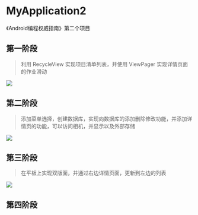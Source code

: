 # MyApplication2
《Android编程权威指南》第二个项目
## 第一阶段
> 利用 RecycleView 实现项目清单列表，并使用 ViewPager 实现详情页面的作业滑动

![](http://ww1.sinaimg.cn/mw690/006rAlqhly1fji1dq6htgj30ax0mftcb.jpg)

## 第二阶段
> 添加菜单选择，创建数据库，实现向数据库的添加删除修改功能，并添加详情页的功能，可以访问相机，并显示以及外部存储

![](http://ww1.sinaimg.cn/mw690/006rAlqhly1fkfkl0nn77j30ct0nvdj7.jpg)

## 第三阶段
> 在平板上实现双版面，并通过右边详情页面，更新到左边的列表

![](http://ww1.sinaimg.cn/mw690/006rAlqhly1fkk15mhdb2j30ml0cymz0.jpg)

## 第四阶段
